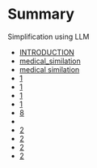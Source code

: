 # Summary
Simplification using LLM

- [INTRODUCTION](./README.md)
- [medical_similation](./mediacal_summilation.md)
- [medical similation](./sim_medical.md)
- [1](./1-2023-10-02-14_21.md)
- [1](./1-e2.md)
- [1](./1-e3.md)
- [1](./1-e5.md)
- [8](./1-e8.md)
- [](.md)
- [2](2.md)
- [2](2.md)
- [2](2.md)
- [2](2.md)
